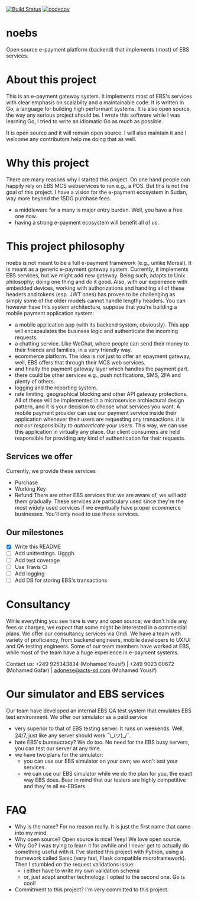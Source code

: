 [![Build Status](https://travis-ci.com/adonese/noebs.svg?branch=master)](https://travis-ci.com/adonese/noebs)
[![codecov](https://codecov.io/gh/adonese/noebs/branch/master/graph/badge.svg)](https://codecov.io/gh/adonese/noebs)

# noebs
Open source e-payment platform (backend) that implements (most) of EBS services.

# About this project
This is an e-payment gateway system. It implements most of EBS's services with clear emphasis on scalabilty and a maintainable code. It is written in Go, a language for building high performant systems. It is also open source, the way any serious project should be. I wrote this software while I was learning Go, I tried to write an idiomatic Go as much as possible.

It is open source and it will remain open source. I will also maintain it and I welcome any contributors help me doing that as well.

# Why this project
There are many reasons why I started this project. On one hand people can happily rely on EBS MCS webservices to run e.g., a POS. But this is not the goal of this project. I have a vision for the e-payment ecosystem in Sudan, way more beyond the 1SDG purchase fees.
- a middleware for a many is major entry burden. Well, you have a free one now.
- having a strong e-payment ecosystem will benefit all of us.

# This project philosophy
noebs is not meant to be a full e-payment framework (e.g., unlike Morsal). It is meant as a generic e-payment gateway system. Currently, it implements EBS services, but we might add new gateway. Being such, adapts to Unix philosophy; doing one thing and do it good. Also, with our experience with embedded devices, working with authorizations and handling all of these headers and tokens (esp. JWT ones) has proven to be challenging as simply some of the older models cannot handle lengthy headers.
You can however have this system architecture, suppose that you're building a mobile payment application system:
- a mobile application app (with its backend system, obviously). This app will encapsulates the business logic and authenticate the incoming requests.
- a chatting service. Like WeChat, where people can send their money to their friends and families, in a very friendly way.
- ecommerce platform. The idea is _not_ just to offer an epayment gateway, well, EBS offers that through their MCS web services.
- and finally the payment gateway layer which handles the payment part.
- there could be other services e.g., push notifications, SMS, 2FA and plenty of others.
- logging and the reporting system.
- rate limiting, geographical blocking and other API gateway protections.
All of these will be implemented in a microservice archiectural design pattern, and it is your decision to choose what services you want. A mobile payment provider can use our payment service inside their application whenever their users are requesting any transactions. _It is not our responsibility to authenticate your users_. This way, we can use this application in virtually any place. Our client consumers are held responsible for providing any kind of authentication for their requests.


## Services we offer
Currently, we provide these services
- Purchase
- Working Key
- Refund
There are other EBS services that we are aware of, we will add them gradually.
These services are particulary used since they're the most widely used services if we eventually have proper ecommerce businesses. You'll only need to use these services.

## Our milestones
- [x] Write this README
- [ ] Add unittestings. Ugggh.
- [ ] Add test coverage
- [ ] Use Travis CI
- [ ] Add logging
- [ ] Add DB for storing EBS's transactions

# Consultancy
While everything you see here is very and open source; we don't hide any fees or charges, we expect that some might be interested in a commercial plans. We offer our consultancy services via Gndi. We have a team with variety of proficiency, from backend engineers, mobile developers to UX/UI and QA testing engineers. Some of our team members have worked at EBS, while most of the team have a huge experience in e-payment systems.

Contact us: +249 925343834 (Mohamed Yousif) | +249 9023 00672 (Mohamed Gafar) | adonese@acts-sd.com (Mohamed Yousif)

# Our simulator and EBS services
Our team have developed an internal EBS QA test system that emulates EBS test environment. We offer our simulator as a paid service 
- very superior to that of EBS testing server. It runs on weekends. Well, 24/7, just like any server should work ¯\\_(ツ)\_/¯.
- hate EBS's bureaucracy? We do too. No need for the EBS busy servers, you can test our server at any time.
- we have two plans for the simulator: 
	- you can use our EBS simulator on your own; we won't test your services.
	- we can use our EBS simulator while we do the plan for you, the exact way EBS does. Bear in mind that our testers are highly competitive and they're all ex-EBSers.

# FAQ
- Why is the name?
For no reason really. It is just the first name that came into my mind.
- Why open source?
Open source is nice! Yeey! We love open source.
- Why Go?
I was trying to learn it for awhile and I never get to actually do something useful with it. I've started this project with Python, using a framework called Sanic (very fast, Flask compatible microframework). Then I stumbled on the request validations issue:
	- i either have to write my own validation schema
	- or, just adapt another technology.
I opted to the second one. Go is cool!
- Commitment to this project?
I'm very committed to this project.

